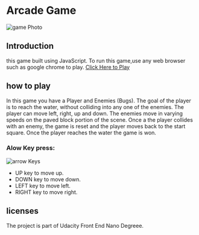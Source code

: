 # Arcade Game 
![game Photo](https://d17h27t6h515a5.cloudfront.net/topher/2017/June/5931c951_frogger/frogger.png)
## Introduction
this game built using JavaScript. To run this game,use any web browser such as google chrome to play.
[Click Here to Play](https://ramimalzahrani.github.io/frontend-nanodegree-arcade-game-master/index.html)

## how to play 
 In this game you have a Player and Enemies (Bugs). The goal of the player is to reach the water, without colliding into any one of the enemies. The player can move left, right, up and down. The enemies move in varying speeds on the paved block portion of the scene. Once a the player collides with an enemy, the game is reset and the player moves back to the start square. Once the player reaches the water the game is won.
### Alow Key press:
![arrow Keys](https://raw.githubusercontent.com/ramimalzahrani/frontend-nanodegree-arcade-game-master/master/images/arrowKeys.png)
* UP key to move up.
* DOWN key to move down.
* LEFT key to move left.
* RIGHT key to move right.

## licenses
The project is part of Udacity Front End Nano Degreee.
